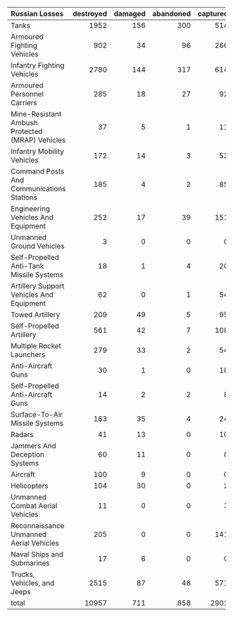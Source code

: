 | Russian Losses                                   |   destroyed |   damaged |   abandoned |   captured |   total |
|:-------------------------------------------------|------------:|----------:|------------:|-----------:|--------:|
| Tanks                                            |        1952 |       156 |         300 |        514 |    2922 |
| Armoured Fighting Vehicles                       |         902 |        34 |          96 |        266 |    1298 |
| Infantry Fighting Vehicles                       |        2780 |       144 |         317 |        614 |    3855 |
| Armoured Personnel Carriers                      |         285 |        18 |          27 |         92 |     422 |
| Mine-Resistant Ambush Protected  (MRAP) Vehicles |          37 |         5 |           1 |         11 |      54 |
| Infantry Mobility Vehicles                       |         172 |        14 |           3 |         52 |     241 |
| Command Posts And Communications Stations        |         185 |         4 |           2 |         85 |     276 |
| Engineering Vehicles And Equipment               |         252 |        17 |          39 |        151 |     459 |
| Unmanned Ground Vehicles                         |           3 |         0 |           0 |          0 |       3 |
| Self-Propelled Anti-Tank Missile Systems         |          18 |         1 |           4 |         20 |      43 |
| Artillery Support Vehicles And Equipment         |          62 |         0 |           1 |         54 |     117 |
| Towed Artillery                                  |         209 |        49 |           5 |         95 |     358 |
| Self-Propelled Artillery                         |         561 |        42 |           7 |        108 |     718 |
| Multiple Rocket Launchers                        |         279 |        33 |           2 |         54 |     368 |
| Anti-Aircraft Guns                               |          30 |         1 |           0 |         18 |      49 |
| Self-Propelled Anti-Aircraft Guns                |          14 |         2 |           2 |          8 |      26 |
| Surface-To-Air Missile Systems                   |         163 |        35 |           4 |         24 |     226 |
| Radars                                           |          41 |        13 |           0 |         10 |      64 |
| Jammers And Deception Systems                    |          60 |        11 |           0 |          8 |      79 |
| Aircraft                                         |         100 |         9 |           0 |          0 |     109 |
| Helicopters                                      |         104 |        30 |           0 |          2 |     136 |
| Unmanned Combat Aerial Vehicles                  |          11 |         0 |           0 |          3 |      14 |
| Reconnaissance Unmanned Aerial Vehicles          |         205 |         0 |           0 |        141 |     346 |
| Naval Ships and Submarines                       |          17 |         6 |           0 |          0 |      23 |
| Trucks, Vehicles, and Jeeps                      |        2515 |        87 |          48 |        571 |    3221 |
| total                                            |       10957 |       711 |         858 |       2901 |   15427 |